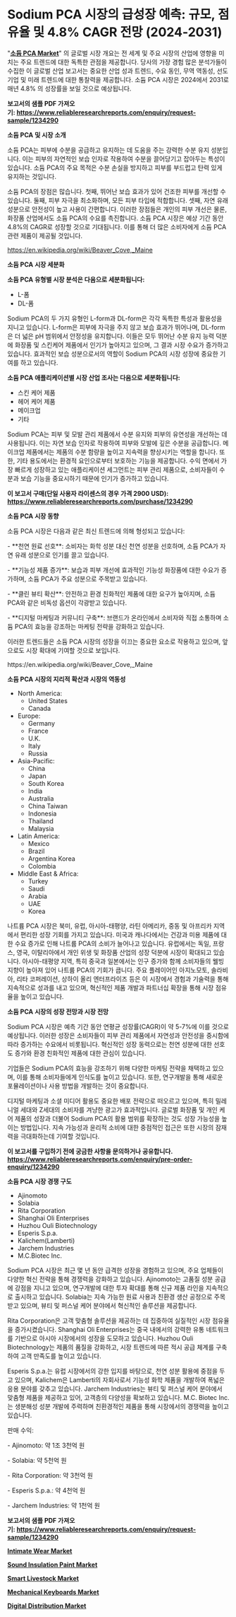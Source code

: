 <p><h1>Sodium PCA 시장의 급성장 예측: 규모, 점유율 및 4.8% CAGR 전망 (2024-2031)</h1></p><p>"<strong><a href="https://www.reliableresearchreports.com/sodium-pca-r1234290?utm_campaign=106&utm_medium=7&utm_source=Github&utm_content=ia&utm_term=20112024&utm_id=sodium-pca">소듐 PCA Market</a></strong>" 의 글로벌 시장 개요는 전 세계 및 주요 시장의 산업에 영향을 미치는 주요 트렌드에 대한 독특한 관점을 제공합니다. 당사의 가장 경험 많은 분석가들이 수집한 이 글로벌 산업 보고서는 중요한 산업 성과 트렌드, 수요 동인, 무역 역동성, 선도 기업 및 미래 트렌드에 대한 통찰력을 제공합니다. 소듐 PCA 시장은 2024에서 2031로 매년 4.8% 의 성장률을 보일 것으로 예상됩니다.&nbsp;</p>
<p><strong>보고서의 샘플 PDF 가져오기:&nbsp;<a href="https://www.reliableresearchreports.com/enquiry/request-sample/1234290?utm_campaign=106&utm_medium=7&utm_source=Github&utm_content=ia&utm_term=20112024&utm_id=sodium-pca">https://www.reliableresearchreports.com/enquiry/request-sample/1234290</a></strong></p>
<p><strong>소듐 PCA 및 시장 소개</strong></p>
<p><p>소듐 PCA는 피부에 수분을 공급하고 유지하는 데 도움을 주는 강력한 수분 유지 성분입니다. 이는 피부의 자연적인 보습 인자로 작용하여 수분을 끌어당기고 잡아두는 특성이 있습니다. 소듐 PCA의 주요 목적은 수분 손실을 방지하고 피부를 부드럽고 탄력 있게 유지하는 것입니다.</p><p>소듐 PCA의 장점은 많습니다. 첫째, 뛰어난 보습 효과가 있어 건조한 피부를 개선할 수 있습니다. 둘째, 피부 자극을 최소화하며, 모든 피부 타입에 적합합니다. 셋째, 자연 유래 성분으로 안전성이 높고 사용이 간편합니다. 이러한 장점들은 개인의 피부 개선은 물론, 화장품 산업에서도 소듐 PCA의 수요를 촉진합니다. 소듐 PCA 시장은 예상 기간 동안 4.8%의 CAGR로 성장할 것으로 기대됩니다. 이를 통해 더 많은 소비자에게 소듐 PCA 관련 제품이 제공될 것입니다. </p></p>
<p><a href="https://en.wikipedia.org/wiki/Beaver_Cove,_Maine?utm_campaign=106&utm_medium=7&utm_source=Github&utm_content=ia&utm_term=20112024&utm_id=sodium-pca">https://en.wikipedia.org/wiki/Beaver_Cove,_Maine</a></p>
<p><strong>소듐 PCA 시장 세분화</strong></p>
<p><strong>소듐 PCA 유형별 시장 분석은 다음으로 세분화됩니다:</strong></p>
<p><ul><li>L-폼</li><li>DL-폼</li></ul></p>
<p><p>Sodium PCA의 두 가지 유형인 L-form과 DL-form은 각각 독특한 특성과 활용성을 지니고 있습니다. L-form은 피부에 자극을 주지 않고 보습 효과가 뛰어나며, DL-form은 더 넓은 pH 범위에서 안정성을 유지합니다. 이들은 모두 뛰어난 수분 유지 능력 덕분에 화장품 및 스킨케어 제품에서 인기가 높아지고 있으며, 그 결과 시장 수요가 증가하고 있습니다. 효과적인 보습 성분으로서의 역할이 Sodium PCA의 시장 성장에 중요한 기여를 하고 있습니다.</p></p>
<p><strong>소듐 PCA 애플리케이션별 시장 산업 조사는 다음으로 세분화됩니다:</strong></p>
<p><ul><li>스킨 케어 제품</li><li>헤어 케어 제품</li><li>메이크업</li><li>기타</li></ul></p>
<p><p>Sodium PCA는 피부 및 모발 관리 제품에서 수분 유지와 피부의 유연성을 개선하는 데 사용됩니다. 이는 자연 보습 인자로 작용하여 피부와 모발에 깊은 수분을 공급합니다. 메이크업 제품에서는 제품의 수분 함량을 높이고 지속력을 향상시키는 역할을 합니다. 또한, 기타 용도에서는 환경적 요인으로부터 보호하는 기능을 제공합니다. 수익 면에서 가장 빠르게 성장하고 있는 애플리케이션 세그먼트는 피부 관리 제품으로, 소비자들이 수분과 보습 기능을 중요시하기 때문에 인기가 증가하고 있습니다.</p></p>
<p><strong>이 보고서 구매(단일 사용자 라이센스의 경우 가격 2900 USD): <a href="https://www.reliableresearchreports.com/purchase/1234290?utm_campaign=106&utm_medium=7&utm_source=Github&utm_content=ia&utm_term=20112024&utm_id=sodium-pca">https://www.reliableresearchreports.com/purchase/1234290</a></strong></p>
<p><strong>소듐 PCA 시장 동향</strong></p>
<p><p>소듐 PCA 시장은 다음과 같은 최신 트렌드에 의해 형성되고 있습니다:</p><p>- **천연 원료 선호**: 소비자는 화학 성분 대신 천연 성분을 선호하며, 소듐 PCA가 자연 유래 성분으로 인기를 끌고 있습니다.</p><p>  </p><p>- **기능성 제품 증가**: 보습과 피부 개선에 효과적인 기능성 화장품에 대한 수요가 증가하며, 소듐 PCA가 주요 성분으로 주목받고 있습니다.</p><p>- **클린 뷰티 확산**: 안전하고 환경 친화적인 제품에 대한 요구가 높아지며, 소듐 PCA와 같은 비독성 옵션이 각광받고 있습니다.</p><p>- **디지털 마케팅과 커뮤니티 구축**: 브랜드가 온라인에서 소비자와 직접 소통하며 소듐 PCA의 효능을 강조하는 마케팅 전략을 강화하고 있습니다.</p><p>이러한 트렌드들은 소듐 PCA 시장의 성장을 이끄는 중요한 요소로 작용하고 있으며, 앞으로도 시장 확대에 기여할 것으로 보입니다.</p></p>
<p>https://en.wikipedia.org/wiki/Beaver_Cove,_Maine</p>
<p><strong>소듐 PCA 시장의 지리적 확산과 시장의 역동성</strong></p>
<p><ul>
    <li>
        North America:
        <ul>
            <li>United States</li>
            <li>Canada</li>
        </ul>
    </li>
    <li>
        Europe:
        <ul>
            <li>Germany</li>
            <li>France</li>
            <li>U.K.</li>
            <li>Italy</li>
            <li>Russia</li>
        </ul>
    </li>
    <li>
        Asia-Pacific:
        <ul>
            <li>China</li>
            <li>Japan</li>
            <li>South Korea</li>
            <li>India</li>
            <li>Australia</li>
            <li>China Taiwan</li>
            <li>Indonesia</li>
            <li>Thailand</li>
            <li>Malaysia</li>
        </ul>
    </li>
    <li>
        Latin America:
        <ul>
            <li>Mexico</li>
            <li>Brazil</li>
            <li>Argentina Korea</li>
            <li>Colombia</li>
        </ul>
    </li>
    <li>
        Middle East & Africa:
        <ul>
            <li>Turkey</li>
            <li>Saudi</li>
            <li>Arabia</li>
            <li>UAE</li>
            <li>Korea</li>
        </ul>
    </li>
    </ul></p>
<p><p>나트륨 PCA 시장은 북미, 유럽, 아시아-태평양, 라틴 아메리카, 중동 및 아프리카 지역에서 편리한 성장 기회를 가지고 있습니다. 미국과 캐나다에서는 건강과 미용 제품에 대한 수요 증가로 인해 나트륨 PCA의 소비가 늘어나고 있습니다. 유럽에서는 독일, 프랑스, 영국, 이탈리아에서 개인 위생 및 화장품 산업의 성장 덕분에 시장이 확대되고 있습니다. 아시아-태평양 지역, 특히 중국과 일본에서는 인구 증가와 함께 소비자들의 웰빙 지향이 높아져 있어 나트륨 PCA의 기회가 큽니다. 주요 플레이어인 아지노모토, 솔라비아, 리타 코퍼레이션, 상하이 올리 엔터프라이즈 등은 이 시장에서 경험과 기술력을 통해 지속적으로 성과를 내고 있으며, 혁신적인 제품 개발과 파트너십 확장을 통해 시장 점유율을 높이고 있습니다.</p></p>
<p><strong>소듐 PCA 시장의 성장 전망과 시장 전망</strong></p>
<p><p>Sodium PCA 시장은 예측 기간 동안 연평균 성장률(CAGR)이 약 5-7%에 이를 것으로 예상됩니다. 이러한 성장은 소비자들이 피부 관리 제품에서 자연성과 안전성을 중시함에 따라 증가하는 수요에서 비롯됩니다. 혁신적인 성장 동력으로는 천연 성분에 대한 선호도 증가와 환경 친화적인 제품에 대한 관심이 있습니다. </p><p>기업들은 Sodium PCA의 효능을 강조하기 위해 다양한 마케팅 전략을 채택하고 있으며, 이를 통해 소비자들에게 인식도를 높이고 있습니다. 또한, 연구개발을 통해 새로운 포뮬레이션이나 사용 방법을 개발하는 것이 중요합니다. </p><p>디지털 마케팅과 소셜 미디어 활용도 중요한 배포 전략으로 떠오르고 있으며, 특히 밀레니얼 세대와 Z세대의 소비자를 겨냥한 광고가 효과적입니다. 글로벌 화장품 및 개인 케어 제품의 성장과 더불어 Sodium PCA의 활용 범위를 확장하는 것도 성장 가능성을 높이는 방법입니다. 지속 가능성과 윤리적 소비에 대한 중점적인 접근은 또한 시장의 잠재력을 극대화하는데 기여할 것입니다.</p></p>
<p><strong>이 보고서를 구입하기 전에 궁금한 사항을 문의하거나 공유합니다. <a href="https://www.reliableresearchreports.com/enquiry/pre-order-enquiry/1234290?utm_campaign=106&utm_medium=7&utm_source=Github&utm_content=ia&utm_term=20112024&utm_id=sodium-pca">https://www.reliableresearchreports.com/enquiry/pre-order-enquiry/1234290</a></strong></p>
<p><strong>소듐 PCA 시장 경쟁 구도</strong></p>
<p><ul><li>Ajinomoto</li><li>Solabia</li><li>Rita Corporation</li><li>Shanghai Oli Enterprises</li><li>Huzhou Ouli Biotechnology</li><li>Esperis S.p.a.</li><li>Kalichem(Lamberti)</li><li>Jarchem Industries</li><li>M.C.Biotec Inc.</li></ul></p>
<p><p>Sodium PCA 시장은 최근 몇 년 동안 급격한 성장을 경험하고 있으며, 주요 업체들이 다양한 혁신 전략을 통해 경쟁력을 강화하고 있습니다. Ajinomoto는 고품질 성분 공급에 강점을 지니고 있으며, 연구개발에 대한 투자 확대를 통해 신규 제품 라인을 지속적으로 출시하고 있습니다. Solabia는 지속 가능한 원료 사용과 친환경 생산 공정으로 주목받고 있으며, 뷰티 및 퍼스널 케어 분야에서 혁신적인 솔루션을 제공합니다.</p><p>Rita Corporation은 고객 맞춤형 솔루션을 제공하는 데 집중하여 실질적인 시장 점유율을 증가시켰습니다. Shanghai Oli Enterprises는 중국 내에서의 강력한 유통 네트워크를 기반으로 아시아 시장에서의 성장을 도모하고 있습니다. Huzhou Ouli Biotechnology는 제품의 품질을 강화하고, 시장 트렌드에 따른 적시 공급 체계를 구축하여 고객 만족도를 높이고 있습니다. </p><p>Esperis S.p.a.는 유럽 시장에서의 강한 입지를 바탕으로, 천연 성분 활용에 중점을 두고 있으며, Kalichem은 Lamberti의 자회사로서 기능성 화학 제품을 개발하여 폭넓은 응용 분야를 갖추고 있습니다. Jarchem Industries는 뷰티 및 퍼스널 케어 분야에서 맞춤형 제품을 제공하고 있어, 고객층의 다양성을 확보하고 있습니다. M.C. Biotec Inc.는 생분해성 성분 개발에 주력하며 친환경적인 제품을 통해 시장에서의 경쟁력을 높이고 있습니다.</p><p>판매 수익:</p><p>- Ajinomoto: 약 1조 3천억 원</p><p>- Solabia: 약 5천억 원</p><p>- Rita Corporation: 약 3천억 원</p><p>- Esperis S.p.a.: 약 4천억 원</p><p>- Jarchem Industries: 약 1천억 원</p></p>
<p><strong>보고서의 샘플 PDF 가져오기:&nbsp;<a href="https://www.reliableresearchreports.com/enquiry/request-sample/1234290?utm_campaign=106&utm_medium=7&utm_source=Github&utm_content=ia&utm_term=20112024&utm_id=sodium-pca">https://www.reliableresearchreports.com/enquiry/request-sample/1234290</a></strong></p>
<p><strong><p><a href="https://github.com/julyju69/Market-Research-Report-List-5/blob/main/intimate-wear-market.md?utm_campaign=106&utm_medium=7&utm_source=Github&utm_content=ia&utm_term=20112024&utm_id=sodium-pca">Intimate Wear Market</a></p><p><a href="https://www.linkedin.com/pulse/investing-sound-insulation-paint-market-trends-leading-products-a9q1c?utm_campaign=106&utm_medium=7&utm_source=Github&utm_content=ia&utm_term=20112024&utm_id=sodium-pca">Sound Insulation Paint Market</a></p><p><a href="https://issuu.com/reportprime-2/docs/smart-livestock-market-size-2030.pp_bf3c768fc67199?utm_campaign=106&utm_medium=7&utm_source=Github&utm_content=ia&utm_term=20112024&utm_id=sodium-pca">Smart Livestock Market</a></p><p><a href="https://github.com/nathandecarvalho/Market-Research-Report-List-5/blob/main/mechanical-keyboards-market.md?utm_campaign=106&utm_medium=7&utm_source=Github&utm_content=ia&utm_term=20112024&utm_id=sodium-pca">Mechanical Keyboards Market</a></p><p><a href="https://issuu.com/reportprime-2/docs/digital-distribution-market-size-20_e8e611c75e1e45?utm_campaign=106&utm_medium=7&utm_source=Github&utm_content=ia&utm_term=20112024&utm_id=sodium-pca">Digital Distribution Market</a></p></strong></p>
<p></p>